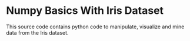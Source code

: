 # Numpy Basics With Iris Dataset
This source code contains python code to manipulate, visualize and mine data from the Iris dataset.
